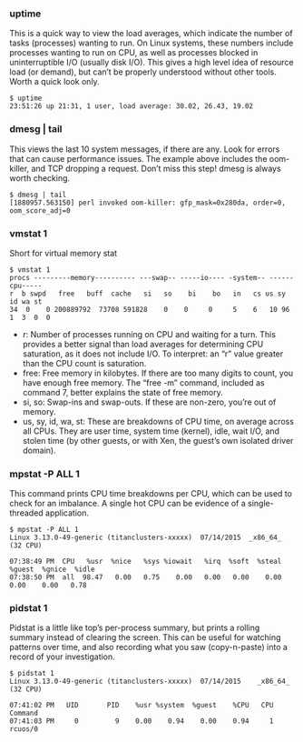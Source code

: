 ### uptime

This is a quick way to view the load averages, which indicate the number of tasks (processes) wanting to run. On Linux systems, these numbers include processes wanting to run on CPU, as well as processes blocked in uninterruptible I/O (usually disk I/O). This gives a high level idea of resource load (or demand), but can’t be properly understood without other tools. Worth a quick look only.

    $ uptime
    23:51:26 up 21:31, 1 user, load average: 30.02, 26.43, 19.02

### dmesg | tail

This views the last 10 system messages, if there are any. Look for errors that can cause performance issues. The example above includes the oom-killer, and TCP dropping a request. Don’t miss this step! dmesg is always worth checking.

    $ dmesg | tail
    [1880957.563150] perl invoked oom-killer: gfp_mask=0x280da, order=0, oom_score_adj=0

### vmstat 1

Short for virtual memory stat

    $ vmstat 1
    procs ---------memory---------- ---swap-- -----io---- -system-- ------cpu-----
    r  b swpd   free   buff  cache   si   so    bi    bo   in   cs us sy id wa st
    34  0    0 200889792  73708 591828    0    0     0     5    6   10 96  1  3  0  0

* r: Number of processes running on CPU and waiting for a turn. This provides a better signal than load averages for determining CPU saturation, as it does not include I/O. To interpret: an “r” value greater than the CPU count is saturation.
* free: Free memory in kilobytes. If there are too many digits to count, you have enough free memory. The “free -m” command, included as command 7, better explains the state of free memory.
* si, so: Swap-ins and swap-outs. If these are non-zero, you’re out of memory.
* us, sy, id, wa, st: These are breakdowns of CPU time, on average across all CPUs. They are user time, system time (kernel), idle, wait I/O, and stolen time (by other guests, or with Xen, the guest’s own isolated driver domain).

### mpstat -P ALL 1

This command prints CPU time breakdowns per CPU, which can be used to check for an imbalance. A single hot CPU can be evidence of a single-threaded application.

    $ mpstat -P ALL 1
    Linux 3.13.0-49-generic (titanclusters-xxxxx)  07/14/2015  _x86_64_ (32 CPU)

    07:38:49 PM  CPU   %usr  %nice   %sys %iowait   %irq  %soft  %steal  %guest  %gnice  %idle
    07:38:50 PM  all  98.47   0.00   0.75    0.00   0.00   0.00    0.00    0.00    0.00   0.78

### pidstat 1

Pidstat is a little like top’s per-process summary, but prints a rolling summary instead of clearing the screen. This can be useful for watching patterns over time, and also recording what you saw (copy-n-paste) into a record of your investigation.

    $ pidstat 1
    Linux 3.13.0-49-generic (titanclusters-xxxxx)  07/14/2015    _x86_64_    (32 CPU)

    07:41:02 PM   UID       PID    %usr %system  %guest    %CPU   CPU  Command
    07:41:03 PM     0         9    0.00    0.94    0.00    0.94     1  rcuos/0